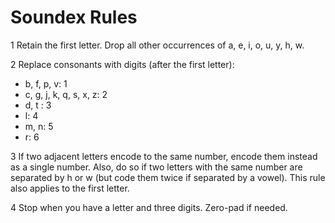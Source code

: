 # Soundex Rules

1 Retain the first letter. Drop all other occurrences of a, e, i, o, u, y, h, w.

2 Replace consonants with digits (after the first letter):

- b, f, p, v: 1
- c, g, j, k, q, s, x, z: 2
- d, t : 3
- l: 4
- m, n: 5
- r: 6

3 If two adjacent letters encode to the same number, encode them instead as a single number. Also, do so if two letters with the same number are separated by h or w (but code them twice if separated by a vowel). This rule also applies to the first letter.

4 Stop when you have a letter and three digits. Zero-pad if needed.
